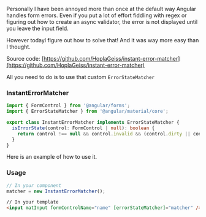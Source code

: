 Personally I have been annoyed more than once at the default way Angular handles form errors. Even if you put a lot of effort fiddling with regex or figuring out how to create an async validator, the error is not displayed until you leave the input field.

However todayI figure out how to solve that! And it was way more easy than I thought.

Source code: [https://github.com/HoplaGeiss/instant-error-matcher](https://github.com/HoplaGeiss/instant-error-matcher)

All you need to do is to use that custom `ErrorStateMatcher`

### InstantErrorMatcher

```ts
import { FormControl } from '@angular/forms';
import { ErrorStateMatcher } from '@angular/material/core';

export class InstantErrorMatcher implements ErrorStateMatcher {
  isErrorState(control: FormControl | null): boolean {
    return control !== null && control.invalid && (control.dirty || control.touched);
  }
}
```

Here is an example of how to use it.

### Usage

```ts
// In your component
matcher = new InstantErrorMatcher();
```

```html
// In your template
<input matInput formControlName="name" [errorStateMatcher]="matcher" />
```
